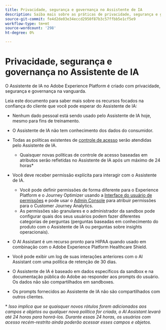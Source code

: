 ```yaml
---
title: Privacidade, segurança e governança no Assistente de IA
description: Saiba mais sobre as práticas de privacidade, segurança e governança do Assistente de IA.
source-git-commit: fe4d2de03e34eccd2950f87b3c57ffbb5e1cf5e9
workflow-type: tm+mt
source-wordcount: '298'
ht-degree: 0%

---
```


# Privacidade, segurança e governança no Assistente de IA

O Assistente de IA no Adobe Experience Platform é criado com privacidade, segurança e governança na vanguarda.

Leia este documento para saber mais sobre os recursos focados na confiança do cliente que você pode esperar do Assistente de IA:

* Nenhum dado pessoal está sendo usado pelo Assistente de IA hoje, mesmo para fins de treinamento.
* O Assistente de IA não tem conhecimento dos dados do consumidor.
* Todas as políticas existentes de [controle de acesso](https://experienceleague.adobe.com/en/docs/experience-platform/access-control/home) serão atendidas pelo Assistente de IA.

   * Quaisquer novas políticas de controle de acesso baseadas em atributos serão refletidas no Assistente de IA após um máximo de 24 horas&ast;

* Você deve receber permissão explícita para interagir com o Assistente de IA.

   * Você pode definir permissões de forma diferente para o Experience Platform e o Journey Optimizer usando a [Interface do usuário de permissões](https://experienceleague.adobe.com/en/docs/experience-platform/access-control/abac/permissions-ui/browse) e pode usar o [Admin Console](https://experienceleague.adobe.com/en/docs/experience-platform/access-control/ui/browse) para atribuir permissões para o Customer Journey Analytics.
   * As permissões são granulares e o administrador da sandbox pode configurar quais dos seus usuários podem fazer diferentes categorias de perguntas (perguntas baseadas em conhecimento do produto com o Assistente de IA ou perguntas sobre insights operacionais).

* O AI Assistant é um recurso pronto para HIPAA quando usado em combinação com o Adobe Experience Platform Healthcare Shield.
* Você pode exibir um log de suas interações anteriores com o AI Assistant com uma política de retenção de 30 dias.
* O Assistente de IA é baseado em dados específicos da sandbox e na documentação pública do Adobe ao responder aos prompts do usuário. Os dados não são compartilhados em sandboxes.
* Os prompts fornecidos ao Assistente de IA não são compartilhados com outros clientes.

&ast; *Isso implica que se quaisquer novos rótulos forem adicionados aos campos e objetos ou qualquer nova política for criada, o AI Assistant levará até 24 horas para honrá-los. Durante essas 24 horas, os usuários com acesso recém-restrito ainda poderão acessar esses campos e objetos.*
